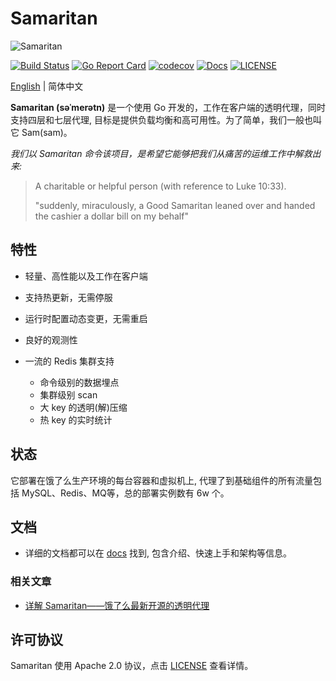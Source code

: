 # Samaritan

![Samaritan](docs/src/images/logo.png)

[![Build Status](https://travis-ci.org/samaritan-proxy/samaritan.svg?branch=master)](https://travis-ci.org/samaritan-proxy/samaritan)
[![Go Report Card](https://goreportcard.com/badge/github.com/samaritan-proxy/samaritan)](https://goreportcard.com/report/github.com/samaritan-proxy/samaritan)
[![codecov](https://codecov.io/gh/samaritan-proxy/samaritan/branch/master/graph/badge.svg)](https://codecov.io/gh/samaritan-proxy/samaritan)
[![Docs](https://img.shields.io/badge/docs-latest-green.svg)](https://samaritan-proxy.github.io/docs/)
[![LICENSE](https://img.shields.io/github/license/samaritan-proxy/samaritan.svg?style=flat-square)](https://github.com/samaritan-proxy/samaritan/blob/master/LICENSE)

[English](./README.md) | 简体中文

**Samaritan (səˈmerətn)** 是一个使用 Go 开发的，工作在客户端的透明代理，同时支持四层和七层代理, 目标是提供负载均衡和高可用性。为了简单，我们一般也叫它 Sam(sam)。

*我们以 Samaritan 命令该项目，是希望它能够把我们从痛苦的运维工作中解救出来:*

> A charitable or helpful person (with reference to Luke 10:33).
>
> "suddenly, miraculously, a Good Samaritan leaned over and handed the cashier a dollar bill on my behalf"

## 特性

- 轻量、高性能以及工作在客户端

- 支持热更新，无需停服

- 运行时配置动态变更，无需重启

- 良好的观测性

- 一流的 Redis 集群支持

    - 命令级别的数据埋点
    - 集群级别 scan
    - 大 key 的透明(解)压缩
    - 热 key 的实时统计

## 状态

它部署在饿了么生产环境的每台容器和虚拟机上, 代理了到基础组件的所有流量包括 MySQL、Redis、MQ等，总的部署实例数有 6w 个。

## 文档

- 详细的文档都可以在 [docs](https://samaritan-proxy.github.io/docs/) 找到, 包含介绍、快速上手和架构等信息。

### 相关文章

- [详解 Samaritan——饿了么最新开源的透明代理](https://mp.weixin.qq.com/s?__biz=MzA4ODg0NDkzOA==&mid=2247487045&amp;idx=1&amp;sn=846c3fd05a52378cb22f623cc05d564c&source=41)

## 许可协议

Samaritan 使用 Apache 2.0 协议，点击 [LICENSE](LICENSE) 查看详情。

